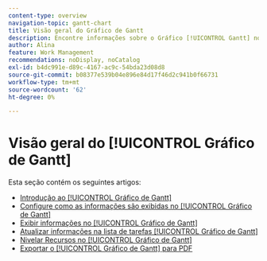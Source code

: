 ```yaml
---
content-type: overview
navigation-topic: gantt-chart
title: Visão geral do Gráfico de Gantt
description: Encontre informações sobre o Gráfico [!UICONTROL Gantt] nos artigos a seguir.
author: Alina
feature: Work Management
recommendations: noDisplay, noCatalog
exl-id: b4dc991e-d89c-4167-ac9c-54bda23d08d8
source-git-commit: b08377e539b04e896e84d17f46d2c941b0f66731
workflow-type: tm+mt
source-wordcount: '62'
ht-degree: 0%

---
```


# Visão geral do [!UICONTROL Gráfico de Gantt]

Esta seção contém os seguintes artigos:

* [Introdução ao [!UICONTROL Gráfico de Gantt]](../../../manage-work/gantt-chart/use-the-gantt-chart/get-started-with-gantt.md)
* [Configure como as informações são exibidas no [!UICONTROL Gráfico de Gantt]](../../../manage-work/gantt-chart/use-the-gantt-chart/configure-info-on-gantt-chart.md)
* [Exibir informações no [!UICONTROL Gráfico de Gantt]](../../../manage-work/gantt-chart/use-the-gantt-chart/view-info-in-gantt.md)
* [Atualizar informações na lista de tarefas [!UICONTROL Gráfico de Gantt]](../../../manage-work/gantt-chart/use-the-gantt-chart/update-info-task-list-gantt.md)
* [Nivelar Recursos no [!UICONTROL Gráfico de Gantt]](../../../manage-work/gantt-chart/use-the-gantt-chart/level-resources-in-gantt.md)
* [Exportar o [!UICONTROL Gráfico de Gantt] para PDF](../../../manage-work/gantt-chart/use-the-gantt-chart/export-gantt-chart-to-pdf.md)

